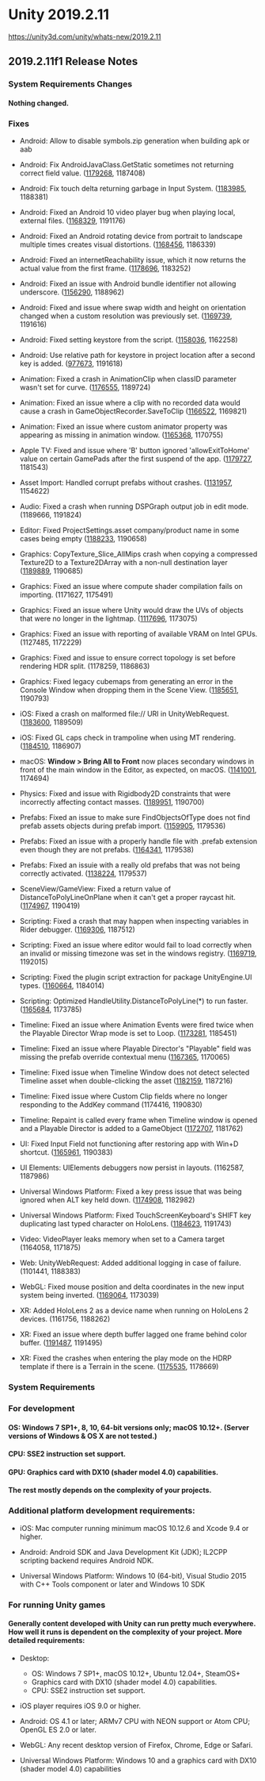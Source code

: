 # Unity 2019.2.11
https://unity3d.com/unity/whats-new/2019.2.11

## 2019.2.11f1 Release Notes


### System Requirements Changes

#### Nothing changed.

### Fixes
<ul>
<li><p>Android: Allow to disable symbols.zip generation when building apk or aab</p></li>
<li><p>Android: Fix AndroidJavaClass.GetStatic sometimes not returning correct field value. (<a href="https://issuetracker.unity3d.com/issues/android-androidjavaclass-dot-getstatic-returns-null-when-being-built-to-android-device">1179268</a>, 1187408)</p></li>
<li><p>Android: Fix touch delta returning garbage in Input System. (<a href="https://issuetracker.unity3d.com/issues/input-systems-android-delta-slash-x-touchscreen-always-returns-the-same-negative-value-when-being-used-on-android-device">1183985</a>, 1188381)</p></li>
<li><p>Android: Fixed an Android 10 video player bug when playing local, external files. (<a href="https://issuetracker.unity3d.com/issues/android-video-player-cannot-play-files-located-in-the-persistent-data-directory-on-android-10">1168329</a>, 1191176)</p></li>
<li><p>Android: Fixed an Android rotating device from portrait to landscape multiple times creates visual distortions. (<a href="https://issuetracker.unity3d.com/issues/android-rotating-device-from-portrait-to-landscape-multiple-times-creates-visual-distortions">1168456</a>, 1186339)</p></li>
<li><p>Android: Fixed an internetReachability issue, which it now returns the actual value from the first frame. (<a href="https://issuetracker.unity3d.com/issues/android-application-dot-internetreachability-returns-notreachable-when-trying-to-receive-unitywebrequest">1178696</a>, 1183252)</p></li>
<li><p>Android: Fixed an issue with Android bundle identifier not allowing underscore. (<a href="https://issuetracker.unity3d.com/issues/can-not-use-underscores-in-the-bundle-identifier-package-name-field-in-player-settings">1156290</a>, 1188962)</p></li>
<li><p>Android: Fixed and issue where swap width and height on orientation changed when a custom resolution was previously set. (<a href="https://issuetracker.unity3d.com/issues/android-after-setting-the-resolution-it-doesnt-flip-when-changing-the-orientation-of-the-device">1169739</a>, 1191616)</p></li>
<li><p>Android: Fixed setting keystore from the script. (<a href="https://issuetracker.unity3d.com/issues/android-build-fails-when-setting-keystore-path-via-script-as-a-string-with-relative-path-value">1158036</a>, 1162258)</p></li>
<li><p>Android: Use relative path for keystore in project location after a second key is added. (<a href="https://issuetracker.unity3d.com/issues/android-keystore-location-saved-as-absolute-value-in-project-settings">977673</a>, 1191618)</p></li>
<li><p>Animation: Fixed a crash in AnimationClip when classID parameter wasn't set for curve. (<a href="https://issuetracker.unity3d.com/issues/macos-crashes-on-unityengine-animation-genericanimationbindingcache-creategenericbinding-while-importing-animation-asset">1176555</a>, 1189724)</p></li>
<li><p>Animation: Fixed an issue where a clip with no recorded data would cause a crash in GameObjectRecorder.SaveToClip (<a href="https://issuetracker.unity3d.com/issues/unity-runs-out-of-ram-after-calling-gameobjectrecorder-dot-savetoclip-clip">1166522</a>, 1169821)</p></li>
<li><p>Animation: Fixed an issue where custom animator property was appearing as missing in animation window. (<a href="https://issuetracker.unity3d.com/issues/custom-property-attribute-is-displayed-as-missing-when-using-animated-custom-properties-on-fbx-import">1165368</a>, 1170755)</p></li>
<li><p>Apple TV: Fixed and issue where 'B' button ignored 'allowExitToHome' value on certain GamePads after the first suspend of the app. (<a href="https://issuetracker.unity3d.com/issues/tvos-b-button-ignores-allowexittohome-value-on-certain-gamepads-after-the-first-suspend-of-the-app">1179727</a>, 1181543)</p></li>
<li><p>Asset Import: Handled corrupt prefabs without crashes. (<a href="https://issuetracker.unity3d.com/issues/selecting-prefab-in-project-window-crashes-the-editor">1131957</a>, 1154622)</p></li>
<li><p>Audio: Fixed a crash when running DSPGraph output job in edit mode. (1189666, 1191824)</p></li>
<li><p>Editor: Fixed ProjectSettings.asset company/product name in some cases being empty (<a href="https://issuetracker.unity3d.com/issues/productname-and-companyname-properties-in-projectsettings-dot-asset-file-are-not-set-when-creating-a-new-project">1188233</a>, 1190658)</p></li>
<li><p>Graphics: CopyTexture_Slice_AllMips crash when copying a compressed Texture2D to a Texture2DArray with a non-null destination layer (<a href="https://issuetracker.unity3d.com/issues/copytexture-slice-allmips-crash-when-copying-a-compressed-texture2d-to-a-texture2darray-with-a-non-null-destination-layer">1189889</a>, 1190685)</p></li>
<li><p>Graphics: Fixed an issue where compute shader compilation fails on importing. (1171627, 1175491)</p></li>
<li><p>Graphics: Fixed an issue where Unity would draw the UVs of objects that were no longer in the lightmap. (<a href="https://issuetracker.unity3d.com/issues/disabled-game-object-uv-overlay-is-broken-in-the-lightmap-preview-window">1117696</a>, 1173075)</p></li>
<li><p>Graphics: Fixed an issue with reporting of available VRAM on Intel GPUs. (1127485, 1172229)</p></li>
<li><p>Graphics: Fixed and issue to ensure correct topology is set before rendering HDR split. (1178259, 1186863)</p></li>
<li><p>Graphics: Fixed legacy cubemaps from generating an error in the Console Window when dropping them in the Scene View. (<a href="https://issuetracker.unity3d.com/issues/failed-to-find-compatible-skybox-shader-error-is-thrown-when-dragging-a-cubemap-into-the-scene-view">1185651</a>, 1190793)</p></li>
<li><p>iOS: Fixed a crash on malformed file:// URI in UnityWebRequest. (<a href="https://issuetracker.unity3d.com/issues/ios-13-unitywebrequest-dot-sendwebrequest-crashes-when-opening-local-file-with-file-slash-slash-slash-prefix">1183600</a>, 1189509)</p></li>
<li><p>iOS: Fixed GL caps check in trampoline when using MT rendering. (<a href="https://issuetracker.unity3d.com/issues/ios-gles2-stencil-buffer-doesnt-work">1184510</a>, 1186907)</p></li>
<li><p>macOS: <strong>Window &gt; Bring All to Front</strong> now places secondary windows in front of the main window in the Editor, as expected, on macOS. (<a href="https://issuetracker.unity3d.com/issues/mac-the-windows-that-are-behind-the-editor-are-not-brought-to-the-front-when-using-window-bring-all-to-front">1141001</a>, 1174694)</p></li>
<li><p>Physics: Fixed and issue with Rigidbody2D constraints that were incorrectly affecting contact masses. (<a href="https://issuetracker.unity3d.com/issues/gameobject-with-springjoint2d-component-isnt-affected-by-rigidbody2d-mass-when-freeze-position-x-is-checked">1189951</a>, 1190700)</p></li>
<li><p>Prefabs: Fixed an issue to make sure FindObjectsOfType does not find prefab assets objects during prefab import. (<a href="https://issuetracker.unity3d.com/issues/transform-getworldtolocalmatrix-crash-during-first-import-when-accessing-components-in-prefabs">1159905</a>, 1179536)</p></li>
<li><p>Prefabs: Fixed an issue with a properly handle file with .prefab extension even though they are not prefabs. (<a href="https://issuetracker.unity3d.com/issues/non-prefab-assets-with-prefab-extension-are-incorrectly-handled-by-the-prefab-importer">1164341</a>, 1179538)</p></li>
<li><p>Prefabs: Fixed an issuie with a really old prefabs that was not being correctly activated. (<a href="https://issuetracker.unity3d.com/issues/enabled-prefab-is-disabled-after-upgrading-to-improved-prefabs">1138224</a>, 1179537)</p></li>
<li><p>SceneView/GameView: Fixed a return value of DistanceToPolyLineOnPlane when it can't get a proper raycast hit. (<a href="https://issuetracker.unity3d.com/issues/2d-gameobjects-cant-be-roatated-in-x-and-z-axis-from-scene-view">1174967</a>, 1190419)</p></li>
<li><p>Scripting: Fixed a crash that may happen when inspecting variables in Rider debugger. (<a href="https://issuetracker.unity3d.com/issues/crash-slash-freeze-when-debugging-a-dictionary-which-is-null-with-jetbrains-rider">1169306</a>, 1187512)</p></li>
<li><p>Scripting: Fixed an issue where editor would fail to load correctly when an invalid or missing timezone was set in the windows registry. (<a href="https://issuetracker.unity3d.com/issues/editor-window-is-black-when-timezonekeyname-is-invalid">1169719</a>, 1192015)</p></li>
<li><p>Scripting: Fixed the plugin script extraction for package UnityEngine.UI types. (<a href="https://issuetracker.unity3d.com/issues/custom-built-dlls-that-have-scripts-which-have-classes-derived-from-uibehaviour-cannot-be-added-as-a-component-anymore">1160664</a>, 1184014)</p></li>
<li><p>Scripting: Optimized HandleUtility.DistanceToPolyLine(*) to run faster. (<a href="https://issuetracker.unity3d.com/issues/handles-dot-disc-function-performance-is-very-slow-in-scene-view">1165684</a>, 1173785)</p></li>
<li><p>Timeline: Fixed an issue where Animation Events were fired twice when the Playable Director Wrap mode is set to Loop. (<a href="https://issuetracker.unity3d.com/issues/animation-event-in-timeline-triggers-twice">1173281</a>, 1185451)</p></li>
<li><p>Timeline: Fixed an issue where Playable Director's "Playable" field was missing the prefab override contextual menu (<a href="https://issuetracker.unity3d.com/issues/playable-directors-playable-field-lacks-context-menu-when-overriding-it-to-a-prefab">1167365</a>, 1170065)</p></li>
<li><p>Timeline: Fixed issue when Timeline Window does not detect selected Timeline asset when double-clicking the asset (<a href="https://issuetracker.unity3d.com/issues/timeline-window-does-not-detect-selected-timeline-asset-when-double-clicking-the-asset">1182159</a>, 1187216)</p></li>
<li><p>Timeline: Fixed issue where Custom Clip fields where no longer responding to the AddKey command (1174416, 1190830)</p></li>
<li><p>Timeline: Repaint is called every frame when Timeline window is opened and a Playable Director is added to a GameObject (<a href="https://issuetracker.unity3d.com/issues/panelupdate-is-called-every-frame-when-timeline-is-opened-and-playable-director-with-an-empty-playable-field-is-selected">1172707</a>, 1181762)</p></li>
<li><p>UI: Fixed Input Field not functioning after restoring app with Win+D shortcut. (<a href="https://issuetracker.unity3d.com/issues/input-field-editing-is-disabled-in-a-built-project-when-navigating-in-and-out-of-desktop-using-win-plus-d">1165961</a>, 1190383)</p></li>
<li><p>UI Elements: UIElements debuggers now persist in layouts. (1162587, 1187986)</p></li>
<li><p>Universal Windows Platform: Fixed a key press issue that was being ignored when ALT key held down. (<a href="https://issuetracker.unity3d.com/issues/uwp-player-ignores-key-presses-slash-releases-while-leftalt-is-pressed">1174908</a>, 1182982)</p></li>
<li><p>Universal Windows Platform: Fixed TouchScreenKeyboard's SHIFT key duplicating last typed character on HoloLens. (<a href="https://issuetracker.unity3d.com/issues/uwp-hololens-touchscreenkeyboards-shift-key-duplicates-last-typed-character">1184623</a>, 1191743)</p></li>
<li><p>Video: VideoPlayer leaks memory when set to a Camera target (1164058, 1171875)</p></li>
<li><p>Web: UnityWebRequest: Added additional logging in case of failure. (1101441, 1188383)</p></li>
<li><p>WebGL: Fixed mouse position and delta coordinates in the new input system being inverted. (<a href="https://issuetracker.unity3d.com/issues/webgl-mouse-the-y-axis-for-the-mouse-coordinate-system-is-reversed">1169064</a>, 1173039)</p></li>
<li><p>XR: Added HoloLens 2 as a device name when running on HoloLens 2 devices. (1161756, 1188262)</p></li>
<li><p>XR: Fixed an issue where depth buffer lagged one frame behind color buffer. (<a href="https://issuetracker.unity3d.com/issues/unity-is-submitting-the-depth-buffer-to-a-the-next-frame-isntead-of-the-current-one">1191487</a>, 1191495)</p></li>
<li><p>XR: Fixed the crashes when entering the play mode on the HDRP template if there is a Terrain in the scene. (<a href="https://issuetracker.unity3d.com/issues/vr-hdrp-editor-crashes-when-entering-the-play-mode-on-the-hdrp-template-if-there-is-a-terrain-in-the-scene">1175535</a>, 1178669)</p></li>
</ul>

### System Requirements

### For development

#### OS: Windows 7 SP1+, 8, 10, 64-bit versions only; macOS 10.12+. (Server versions of Windows & OS X are not tested.)

#### CPU: SSE2 instruction set support.

#### GPU: Graphics card with DX10 (shader model 4.0) capabilities.

#### The rest mostly depends on the complexity of your projects.

### Additional platform development requirements:
<ul>
<li><p>iOS: Mac computer running minimum macOS 10.12.6 and Xcode 9.4 or higher.</p></li>
<li><p>Android: Android SDK and Java Development Kit (JDK); IL2CPP scripting backend requires Android NDK.</p></li>
<li><p>Universal Windows Platform: Windows 10 (64-bit), Visual Studio 2015 with C++ Tools component or later and Windows 10 SDK</p></li>
</ul>

### For running Unity games

#### Generally content developed with Unity can run pretty much everywhere. How well it runs is dependent on the complexity of your project. More detailed requirements:
<ul>
<li><p>Desktop:</p> 
<ul>
<li>OS: Windows 7 SP1+, macOS 10.12+, Ubuntu 12.04+, SteamOS+</li>
<li>Graphics card with DX10 (shader model 4.0) capabilities.</li>
<li>CPU: SSE2 instruction set support.</li>
</ul></li>
<li><p>iOS player requires iOS 9.0 or higher.</p></li>
<li><p>Android: OS 4.1 or later; ARMv7 CPU with NEON support or Atom CPU; OpenGL ES 2.0 or later.</p></li>
<li><p>WebGL: Any recent desktop version of Firefox, Chrome, Edge or Safari.</p></li>
<li><p>Universal Windows Platform: Windows 10 and a graphics card with DX10 (shader model 4.0) capabilities</p></li>
</ul>
